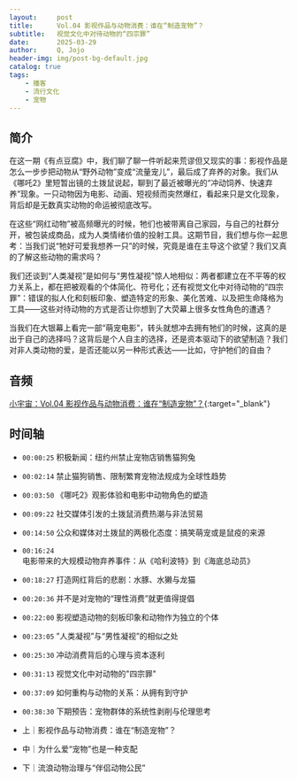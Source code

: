 ```yaml
---
layout:     post
title:      Vol.04 影视作品与动物消费：谁在“制造宠物”？
subtitle:   视觉文化中对待动物的“四宗罪”
date:       2025-03-29
author:     Q, Jojo
header-img: img/post-bg-default.jpg
catalog: true
tags:
    - 播客
    - 流行文化
    - 宠物
---
```


## 简介

在这一期《有点豆腐》中，我们聊了聊一件听起来荒谬但又现实的事：影视作品是怎么一步步把动物从“野外动物”变成“流量宠儿”，最后成了弃养的对象。我们从《哪吒2》里短暂出镜的土拨鼠说起，聊到了最近被曝光的“冲动饲养、快速弃养”现象。一只动物因为电影、动画、短视频而突然爆红，看起来只是文化现象，背后却是无数真实动物的命运被彻底改写。

在这些“网红动物”被高频曝光的时候，牠们也被带离自己家园，与自己的社群分开，被包装成商品，成为人类情绪价值的投射工具。这期节目，我们想与你一起思考：当我们说“牠好可爱我想养一只”的时候，究竟是谁在主导这个欲望？我们又真的了解这些动物的需求吗？

我们还谈到“人类凝视”是如何与“男性凝视”惊人地相似：两者都建立在不平等的权力关系上，都在把被观看的个体简化、符号化；还有视觉文化中对待动物的“四宗罪”：错误的拟人化和刻板印象、塑造特定的形象、美化苦难、以及把生命降格为工具——这些对待动物的方式是否让你想到了大荧幕上很多女性角色的遭遇？

当我们在大银幕上看完一部“萌宠电影”，转头就想冲去拥有牠们的时候，这真的是出于自己的选择吗？这背后是个人自主的选择，还是资本驱动下的欲望制造？我们对非人类动物的爱，是否还能以另一种形式表达——比如，守护牠们的自由？

## 音频

[小宇宙：Vol.04 影视作品与动物消费：谁在“制造宠物”？](https://www.xiaoyuzhoufm.com/episode/67e7dd438eecdbeb60e57ed3){:target="_blank"}

## 时间轴 

* `00:00:25` 积极新闻：纽约州禁止宠物店销售猫狗兔

* `00:02:14` 禁止猫狗销售、限制繁育宠物法规成为全球性趋势
* `00:03:50` 《哪吒2》观影体验和电影中动物角色的塑造
* `00:09:22` 社交媒体引发的土拨鼠消费热潮与非法贸易
* `00:14:50` 公众和媒体对土拨鼠的两极化态度：搞笑萌宠或是鼠疫的来源
* `00:16:24` 电影带来的大规模动物弃养事件：从《哈利波特》到《海底总动员》
* `00:18:27` 打造网红背后的悲剧：水豚、水獭与龙猫
* `00:20:36` 并不是对宠物的“理性消费”就更值得提倡
* `00:22:00` 影视塑造动物的刻板印象和动物作为独立的个体
* `00:23:05` ”人类凝视”与“男性凝视”的相似之处
* `00:25:30` 冲动消费背后的心理与资本逐利
* `00:31:13` 视觉文化中对动物的"四宗罪"
* `00:37:09` 如何重构与动物的关系：从拥有到守护
* `00:38:30` 下期预告：宠物群体的系统性剥削与伦理思考

* 上｜影视作品与动物消费：谁在“制造宠物”？
* 中｜为什么爱“宠物”也是一种支配
* 下｜流浪动物治理与“伴侣动物公民”
